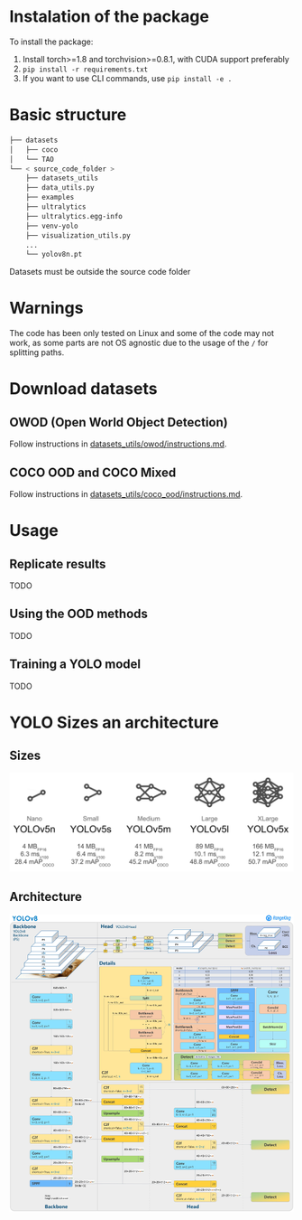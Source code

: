 # Instalation of the package

To install the package:

1. Install torch>=1.8 and torchvision>=0.8.1, with CUDA support preferably
2. ```pip install -r requirements.txt```
3. If you want to use CLI commands, use ```pip install -e .```


# Basic structure

```bash
├── datasets
│   ├── coco
│   └── TAO
└── < source_code_folder >
    ├── datasets_utils
    ├── data_utils.py
    ├── examples
    ├── ultralytics
    ├── ultralytics.egg-info
    ├── venv-yolo
    ├── visualization_utils.py
    ...
    └── yolov8n.pt
```

Datasets must be outside the source code folder

# Warnings

The code has been only tested on Linux and some of the code may not work, as some parts are not OS agnostic due to the usage of the `/` for splitting paths.

# Download datasets

## OWOD (Open World Object Detection)

Follow instructions in [datasets_utils/owod/instructions.md](datasets_utils/owod/instructions.md).

## COCO OOD and COCO Mixed

Follow instructions in [datasets_utils/coco_ood/instructions.md](datasets_utils/coco_ood/instructions.md).

# Usage

## Replicate results

TODO

## Using the OOD methods

TODO

## Training a YOLO model

TODO

# YOLO Sizes an architecture

## Sizes
![Yolo_sizes_image](ultralytics/assets/yolov8_sizes.png)

## Architecture
![Yolo_arch](ultralytics/assets/yolov8_arch.jpg)